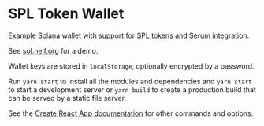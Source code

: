 # SPL Token Wallet

Example Solana wallet with support for [SPL tokens](https://spl.solana.com/token) and Serum integration.

See [sol.neif.org](https://sol.neif.org) for a demo.

Wallet keys are stored in `localStorage`, optionally encrypted by a password.

Run `yarn start` to install all the modules and dependencies and `yarn start` to start a development server or `yarn build` to create a production build that can be served by a static file server.

See the [Create React App documentation](https://facebook.github.io/create-react-app/docs/getting-started) for other commands and options.
